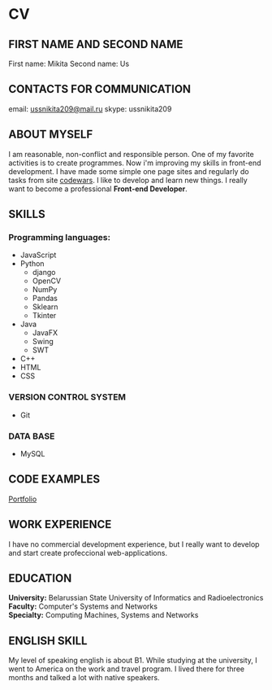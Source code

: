 # CV

## FIRST NAME AND SECOND NAME

First name: Mikita
Second name: Us

## CONTACTS FOR COMMUNICATION

email: ussnikita209@mail.ru
skype: ussnikita209

## ABOUT MYSELF

I am reasonable, non-conflict and responsible person. One of my favorite activities is to create programmes. Now i'm improving my skills in front-end development. 
I have made some simple one page sites and regularly do tasks from site [codewars](https://www.codewars.com/). 
I like to develop and learn new things. I really want to become a professional **Front-end Developer**.

## SKILLS

### Programming languages:

- JavaScript
- Python
    - django
    - OpenCV
    - NumPy
    - Pandas
    - Sklearn
    - Tkinter
- Java
    - JavaFX
    - Swing
    - SWT
- C++
- HTML
- CSS

### VERSION CONTROL SYSTEM

- Git

### DATA BASE

- MySQL

## CODE EXAMPLES

[Portfolio](https://github.com/ussnik209/portfolio)

## WORK EXPERIENCE

I have no commercial development experience, but I really want to develop and start create profeccional web-applications.

## EDUCATION

**University:** Belarussian State University of Informatics and Radioelectronics  
**Faculty:** Computer's Systems and Networks  
**Specialty:** Computing Machines, Systems and Networks

## ENGLISH SKILL

My level of speaking english is about B1. While studying at the university, I went to America on the work and travel program.
I lived there for three months and talked a lot with native speakers.


